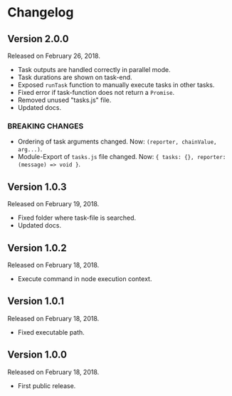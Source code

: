 # Changelog

## Version 2.0.0

Released on February 26, 2018.

-   Task outputs are handled correctly in parallel mode.
-   Task durations are shown on task-end.
-   Exposed `runTask` function to manually execute tasks in other tasks.
-   Fixed error if task-function does not return a `Promise`.
-   Removed unused "tasks.js" file.
-   Updated docs.

### BREAKING CHANGES

-   Ordering of task arguments changed. Now: `(reporter, chainValue, arg...)`.
-   Module-Export of `tasks.js` file changed. Now: `{ tasks: {}, reporter: (message) => void }`.


## Version 1.0.3

Released on February 19, 2018.

-   Fixed folder where task-file is searched.
-   Updated docs.


## Version 1.0.2

Released on February 18, 2018.

-   Execute command in node execution context.


## Version 1.0.1

Released on February 18, 2018.

-   Fixed executable path.


## Version 1.0.0

Released on February 18, 2018.

-   First public release.
